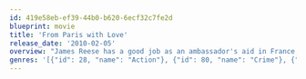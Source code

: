 ```yaml
---
id: 419e58eb-ef39-44b0-b620-6ecf32c7fe2d
blueprint: movie
title: 'From Paris with Love'
release_date: '2010-02-05'
overview: "James Reese has a good job as an ambassador's aid in France, but his real passion is a side gig, working in a minor role in the CIA. He would love to be a full-fledged agent and can't believe his luck when he lands an assignment with Charlie Wax. Trigger-happy Charlie soon has James crying for his desk job, but when he learns that the same guys they're trying to catch are after him, James realizes that Charlie may be his only hope of survival."
genres: '[{"id": 28, "name": "Action"}, {"id": 80, "name": "Crime"}, {"id": 53, "name": "Thriller"}]'
---
```

